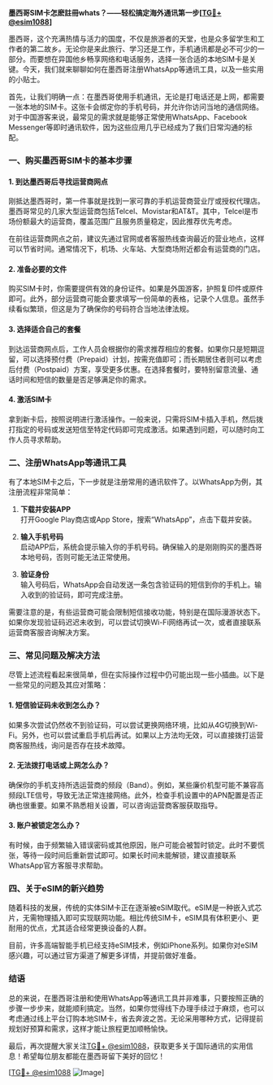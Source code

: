 **墨西哥SIM卡怎麽註冊whats？——轻松搞定海外通讯第一步[[TG💪+ @esim1088](https://t.me/s/esim1088)]**

墨西哥，这个充满热情与活力的国度，不仅是旅游者的天堂，也是众多留学生和工作者的第二故乡。无论你是来此旅行、学习还是工作，手机通讯都是必不可少的一部分。而要想在异国他乡畅享网络和电话服务，选择一张合适的本地SIM卡是关键。今天，我们就来聊聊如何在墨西哥注册WhatsApp等通讯工具，以及一些实用的小贴士。

首先，让我们明确一点：在墨西哥使用手机通讯，无论是打电话还是上网，都需要一张本地的SIM卡。这张卡会绑定你的手机号码，并允许你访问当地的通信网络。对于中国游客来说，最常见的需求就是能够正常使用WhatsApp、Facebook Messenger等即时通讯软件，因为这些应用几乎已经成为了我们日常沟通的标配。

### 一、购买墨西哥SIM卡的基本步骤

#### 1. 到达墨西哥后寻找运营商网点
刚抵达墨西哥时，第一件事就是找到一家可靠的手机运营商营业厅或授权代理店。墨西哥常见的几家大型运营商包括Telcel、Movistar和AT&T。其中，Telcel是市场份额最大的运营商，覆盖范围广且服务质量稳定，因此推荐优先考虑。

在前往运营商网点之前，建议先通过官网或者客服热线查询最近的营业地点，这样可以节省时间。通常情况下，机场、火车站、大型商场附近都会有运营商的门店。

#### 2. 准备必要的文件
购买SIM卡时，你需要提供有效的身份证件。如果是外国游客，护照复印件或原件即可。此外，部分运营商可能会要求填写一份简单的表格，记录个人信息。虽然手续看似繁琐，但这是为了确保你的号码符合当地法律法规。

#### 3. 选择适合自己的套餐
到达运营商网点后，工作人员会根据你的需求推荐相应的套餐。如果你只是短期逗留，可以选择预付费（Prepaid）计划，按需充值即可；而长期居住者则可以考虑后付费（Postpaid）方案，享受更多优惠。在选择套餐时，要特别留意流量、通话时间和短信的数量是否足够满足你的需求。

#### 4. 激活SIM卡
拿到新卡后，按照说明进行激活操作。一般来说，只需将SIM卡插入手机，然后拨打指定的号码或发送短信至特定代码即可完成激活。如果遇到问题，可以随时向工作人员寻求帮助。

### 二、注册WhatsApp等通讯工具

有了本地SIM卡之后，下一步就是注册常用的通讯软件了。以WhatsApp为例，其注册流程非常简单：

1. **下载并安装APP**  
   打开Google Play商店或App Store，搜索“WhatsApp”，点击下载并安装。

2. **输入手机号码**  
   启动APP后，系统会提示输入你的手机号码。确保输入的是刚刚购买的墨西哥本地号码，否则可能无法正常使用。

3. **验证身份**  
   输入号码后，WhatsApp会自动发送一条包含验证码的短信到你的手机上。输入收到的验证码，即可完成注册。

需要注意的是，有些运营商可能会限制短信接收功能，特别是在国际漫游状态下。如果你发现验证码迟迟未收到，可以尝试切换Wi-Fi网络再试一次，或者直接联系运营商客服咨询解决方案。

### 三、常见问题及解决方法

尽管上述流程看起来很简单，但在实际操作过程中仍可能出现一些小插曲。以下是一些常见的问题及其应对策略：

#### 1. 短信验证码未收到怎么办？
如果多次尝试仍然收不到验证码，可以尝试更换网络环境，比如从4G切换到Wi-Fi。另外，也可以尝试重启手机后再试。如果以上方法均无效，可以直接拨打运营商客服热线，询问是否存在技术故障。

#### 2. 无法拨打电话或上网怎么办？
确保你的手机支持所选运营商的频段（Band）。例如，某些廉价机型可能不兼容高频段LTE信号，导致无法正常连接网络。此外，检查手机设置中的APN配置是否正确也很重要。如果不熟悉相关设置，可以咨询运营商客服获取指导。

#### 3. 账户被锁定怎么办？
有时候，由于频繁输入错误密码或其他原因，账户可能会被暂时锁定。此时不要慌张，等待一段时间后重新尝试即可。如果长时间未能解锁，建议直接联系WhatsApp官方客服寻求帮助。

### 四、关于eSIM的新兴趋势

随着科技的发展，传统的实体SIM卡正在逐渐被eSIM取代。eSIM是一种嵌入式芯片，无需物理插入即可实现联网功能。相比传统SIM卡，eSIM具有体积更小、更耐用的优点，尤其适合经常更换设备的人群。

目前，许多高端智能手机已经支持eSIM技术，例如iPhone系列。如果你对eSIM感兴趣，可以通过官方渠道了解更多详情，并提前做好准备。

### 结语

总的来说，在墨西哥注册和使用WhatsApp等通讯工具并非难事，只要按照正确的步骤一步步来，就能顺利搞定。当然，如果你觉得线下办理手续过于麻烦，也可以考虑通过线上平台订购本地SIM卡，省去奔波之苦。无论采用哪种方式，记得提前规划好预算和需求，这样才能让旅程更加顺畅愉快。

最后，再次提醒大家关注[TG💪+ @esim1088](https://t.me/s/esim1088)，获取更多关于国际通讯的实用信息！希望每位朋友都能在墨西哥留下美好的回忆！

[[TG💪+ @esim1088](https://t.me/s/esim1088) ![Image](https://i.postimg.cc/4NQfJmqS/Snipaste-2025-05-13-00-14-12.png)]